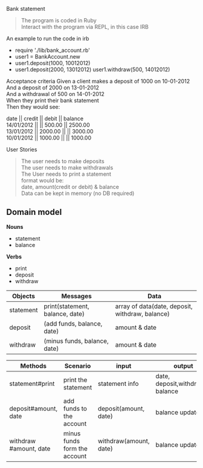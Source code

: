 Bank statement

>The program is coded in Ruby  
>Interact with the program via REPL, in this case IRB

An example to run the code in irb  
-  require './lib/bank_account.rb'
- user1 = BankAccount.new
- user1.deposit(1000, 10012012)
- user1.deposit(2000, 13012012)
user1.withdraw(500, 14012012)


Acceptance criteria
Given a client makes a deposit of 1000 on 10-01-2012  
And a deposit of 2000 on 13-01-2012  
And a withdrawal of 500 on 14-01-2012  
When they print their bank statement  
Then they would see:  

date || credit || debit || balance  
14/01/2012 || || 500.00 || 2500.00  
13/01/2012 || 2000.00 || || 3000.00   
10/01/2012 || 1000.00 || || 1000.00

User Stories
>The user needs to make deposits  
>The user needs to make withdrawals  
>The User needs to print a statement   
  format would be:    
  date, amount(credit or debit) & balance  
> Data can be kept in memory (no DB required)   


Domain model
----
**Nouns** 
- statement
- balance

**Verbs**
- print
- deposit
- withdraw

**Objects** | **Messages** | **Data**
-|-|-
statement   | print(statement, balance, date)| array of data(date, deposit, withdraw, balance)
deposit     | (add funds, balance, date)|amount & date
withdraw    | (minus funds, balance, date)|amount & date

**Methods** | **Scenario** | **input** | **output**  
-|-|-|-
statement#print |print the statement |statement info |date, deposit,withdrawal, balance 
deposit#amount, date    | add funds to the account|deposit(amount, date)|balance updated
withdraw #amount, date   | minus funds form the account| withdraw(amount, date)|balance updated